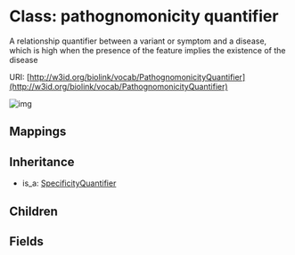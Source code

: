 # Class: pathognomonicity quantifier


A relationship quantifier between a variant or symptom and a disease, which is high when the presence of the feature implies the existence of the disease

URI: [http://w3id.org/biolink/vocab/PathognomonicityQuantifier](http://w3id.org/biolink/vocab/PathognomonicityQuantifier)

![img](http://yuml.me/diagram/nofunky;dir:TB/class/\[SpecificityQuantifier]^-\[PathognomonicityQuantifier])
## Mappings

## Inheritance

 *  is_a: [SpecificityQuantifier](SpecificityQuantifier.md)
## Children

## Fields

